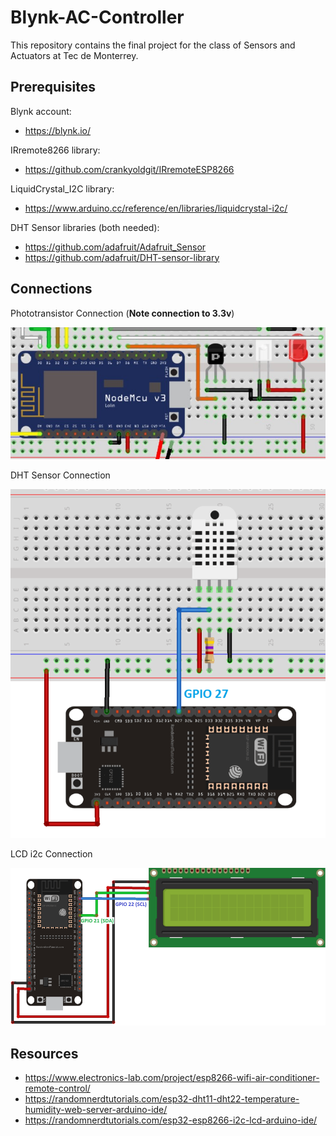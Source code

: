 # Blynk-AC-Controller
This repository contains the final project for the class of Sensors and Actuators at Tec de Monterrey.

## Prerequisites
Blynk account:
- https://blynk.io/

IRremote8266 library:
- https://github.com/crankyoldgit/IRremoteESP8266

LiquidCrystal_I2C library:
- https://www.arduino.cc/reference/en/libraries/liquidcrystal-i2c/

DHT Sensor libraries (both needed):
- https://github.com/adafruit/Adafruit_Sensor
- https://github.com/adafruit/DHT-sensor-library

## Connections
Phototransistor Connection (**Note connection to 3.3v**)

![Phototransistor Connection](img/PhototransistorConnection.jpg)

DHT Sensor Connection

![DHT Sensor Connection](img/ESP32-DHT-wiring_bb.png)

LCD i2c Connection

![LCD i2c Connection](img/esp32_LCD_bb.png)

## Resources
- https://www.electronics-lab.com/project/esp8266-wifi-air-conditioner-remote-control/
- https://randomnerdtutorials.com/esp32-dht11-dht22-temperature-humidity-web-server-arduino-ide/
- https://randomnerdtutorials.com/esp32-esp8266-i2c-lcd-arduino-ide/
